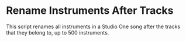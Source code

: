 # Rename Instruments After Tracks

This script renames all instruments in a Studio One song after the tracks that they belong to, up to 500 instruments.
